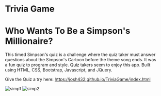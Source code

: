 # Trivia Game
# Who Wants To Be a Simpson's Millionaire?

This timed Simpson's quiz is a challenge where the quiz taker must answer questions about the Simpson's Cartoon before the theme song ends. It was a fun quiz to program and style. Quiz takers seem to enjoy this app. Built using HTML, CSS, Bootstrap, Javascript, and JQuery.

Give the Quiz a try here: https://josh432.github.io/TriviaGame/index.html

![simp1](https://user-images.githubusercontent.com/27470842/36611710-37671da4-1889-11e8-957c-8dece23a8ece.PNG)
![simp2](https://user-images.githubusercontent.com/27470842/36611714-38f0ead8-1889-11e8-8298-269e2815ad1f.PNG)

